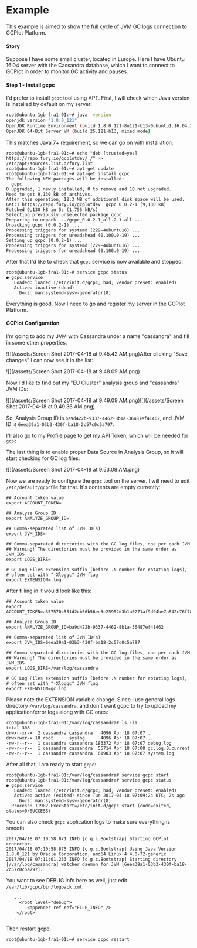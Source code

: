 # Example

This example is aimed to show the full cycle of JVM GC logs connection to GCPlot Platform.

#### Story

Suppose I have some small cluster, located in Europe. Here I have Ubuntu 16.04 server with the Cassandra database, which I want to connect to GCPlot in order to monitor GC activity and pauses.

#### Step 1 - Install gcpc

I'd prefer to install `gcpc` tool using APT. First, I will check which Java version is installed by default on my server:

```bash
root@ubuntu-1gb-fra1-01:~# java -version
openjdk version "1.8.0_121"
OpenJDK Runtime Environment (build 1.8.0_121-8u121-b13-0ubuntu1.16.04.2-b13)
OpenJDK 64-Bit Server VM (build 25.121-b13, mixed mode)
```

This matches Java 7+ requirement, so we can go on with installation:

```
root@ubuntu-1gb-fra1-01:~# echo "deb [trusted=yes] https://repo.fury.io/gcplotdev/ /" >> /etc/apt/sources.list.d/fury.list
root@ubuntu-1gb-fra1-01:~# apt-get update
root@ubuntu-1gb-fra1-01:~# apt-get install gcpc
The following NEW packages will be installed:
  gcpc
0 upgraded, 1 newly installed, 0 to remove and 10 not upgraded.
Need to get 9,130 kB of archives.
After this operation, 12.3 MB of additional disk space will be used.
Get:1 https://repo.fury.io/gcplotdev  gcpc 0.0.2-1 [9,130 kB]
Fetched 9,130 kB in 5s (1,755 kB/s) 
Selecting previously unselected package gcpc.
Preparing to unpack .../gcpc_0.0.2-1_all.2-1-all ...
Unpacking gcpc (0.0.2-1) ...
Processing triggers for systemd (229-4ubuntu16) ...
Processing triggers for ureadahead (0.100.0-19) ...
Setting up gcpc (0.0.2-1) ...
Processing triggers for systemd (229-4ubuntu16) ...
Processing triggers for ureadahead (0.100.0-19) ...
```

After that I'd like to check that `gcpc` service is now available and stopped:

```
root@ubuntu-1gb-fra1-01:~# service gcpc status
● gcpc.service
   Loaded: loaded (/etc/init.d/gcpc; bad; vendor preset: enabled)
   Active: inactive (dead)
     Docs: man:systemd-sysv-generator(8)
```

Everything is good. Now I need to go and register my server in the GCPlot Platform.

#### GCPlot Configuration

I'm going to add my JVM with Cassandra under a name "cassandra" and fill in some other properties.

![](/assets/Screen Shot 2017-04-18 at 9.45.42 AM.png)After clicking "Save changes" I can now see it in the list:

![](/assets/Screen Shot 2017-04-18 at 9.48.09 AM.png)

Now I'd like to find out my "EU Cluster" analysis group and "cassandra" JVM IDs:

![](/assets/Screen Shot 2017-04-18 at 9.49.09 AM.png)![](/assets/Screen Shot 2017-04-18 at 9.49.36 AM.png)

So, Analysis Group ID is `ba9d422b-9337-4462-8b1a-36487ef41462`, and JVM ID is `6eea39a1-03b3-430f-ba18-2c57c0c5a797`.

I'll also go to my [Profile page](/gcplot-overview/you-profile.md) to get my API Token, which will be needed for `gcpc`

The last thing is to enable proper Data Source in Analysis Group, so it will start checking for GC log files:

![](/assets/Screen Shot 2017-04-18 at 9.53.08 AM.png)

Now we are ready to configure the `gcpc` tool on the server. I will need to edit `/etc/default/gcpc`file for that. It's contents are empty currently:

```
## Account token value
export ACCOUNT_TOKEN=

## Analyze Group ID
export ANALYZE_GROUP_ID=

## Comma-separated list of JVM ID(s)
export JVM_IDS=

## Comma-separated directories with the GC log files, one per each JVM
## Warning! The directories must be provided in the same order as JVM_IDS
export LOGS_DIRS=

# GC Log Files extension suffix (before .N number for rotating logs),
# often set with "-Xloggc" JVM flag
export EXTENSION=.log
```

After filling in it would look like this:

```
## Account token value
export ACCOUNT_TOKEN=a357570c551d2cb56b56ee3c25952d3b1a0271af9d94be7a842c76f7816d0ad3

## Analyze Group ID
export ANALYZE_GROUP_ID=ba9d422b-9337-4462-8b1a-36487ef41462

## Comma-separated list of JVM ID(s)
export JVM_IDS=6eea39a1-03b3-430f-ba18-2c57c0c5a797

## Comma-separated directories with the GC log files, one per each JVM
## Warning! The directories must be provided in the same order as JVM_IDS
export LOGS_DIRS=/var/log/cassandra

# GC Log Files extension suffix (before .N number for rotating logs),
# often set with "-Xloggc" JVM flag
export EXTENSION=gc.log
```

Please note the EXTENSION variable change. Since I use general logs directory `/var/log/cassandra`, and don't want gcpc to try to upload my application/error logs along with GC ones:

```
root@ubuntu-1gb-fra1-01:/var/log/cassandra# ls -la
total 308
drwxr-xr-x  2 cassandra cassandra   4096 Apr 18 07:07 .
drwxrwxr-x 10 root      syslog      4096 Apr 18 07:07 ..
-rw-r--r--  1 cassandra cassandra 183372 Apr 18 07:07 debug.log
-rw-r--r--  1 cassandra cassandra  55714 Apr 18 07:08 gc.log.0.current
-rw-r--r--  1 cassandra cassandra  61903 Apr 18 07:07 system.log
```

After all that, I am ready to start `gcpc`:

```
root@ubuntu-1gb-fra1-01:/var/log/cassandra# service gcpc start
root@ubuntu-1gb-fra1-01:/var/log/cassandra# service gcpc status
● gcpc.service
   Loaded: loaded (/etc/init.d/gcpc; bad; vendor preset: enabled)
   Active: active (exited) since Tue 2017-04-18 07:09:24 UTC; 2s ago
     Docs: man:systemd-sysv-generator(8)
  Process: 11982 ExecStart=/etc/init.d/gcpc start (code=exited, status=0/SUCCESS)
```

You can also check `gcpc` application logs to make sure everything is smooth:

```
2017/04/18 07:10:58.871 INFO [c.g.c.Bootstrap] Starting GCPlot connector.
2017/04/18 07:10:58.875 INFO [c.g.c.Bootstrap] Using Java Version 1.8.0_121 by Oracle Corporation, amd64 Linux 4.4.0-72-generic
2017/04/18 07:11:01.253 INFO [c.g.c.Bootstrap] Starting directory [/var/log/cassandra] watcher daemon for JVM [6eea39a1-03b3-430f-ba18-2c57c0c5a797].
```

You want to see DEBUG info here as well, just edit `/var/lib/gcpc/bin/logback.xml`:

```
   ...
     <root level="debug">
        <appender-ref ref="FILE_INFO" />
    </root>
   ...
```

Then restart gcpc:

```
root@ubuntu-1gb-fra1-01:~# service gcpc restart
```



